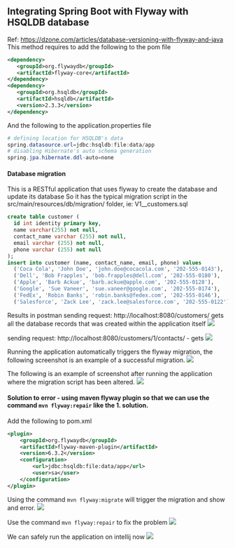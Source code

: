 ﻿## Integrating Spring Boot with Flyway with HSQLDB database
Ref: https://dzone.com/articles/database-versioning-with-flyway-and-java
This method requires to add the following to the pom file
```xml
<dependency>
   <groupId>org.flywaydb</groupId>
   <artifactId>flyway-core</artifactId>
</dependency>
<dependency>
   <groupId>org.hsqldb</groupId>
   <artifactId>hsqldb</artifactId>
   <version>2.3.3</version>
</dependency>
```

And the following to the application.properties file
```powershell
# defining location for HSQLDB's data
spring.datasource.url=jdbc:hsqldb:file:data/app
# disabling Hibernate's auto schema generation
spring.jpa.hibernate.ddl-auto=none
```

#### Database migration
This is a RESTful application that uses flyway to create the database and update its database
So it has the typical migration script in the src/main/resources/db/migration/ folder, ie:
V1__customers.sql
```sql
create table customer (
  id int identity primary key,
  name varchar(255) not null,
  contact_name varchar (255) not null,
  email varchar (255) not null,
  phone varchar (255) not null
);
insert into customer (name, contact_name, email, phone) values
  ('Coca Cola', 'John Doe', 'john.doe@cocacola.com', '202-555-0143'),
  ('Dell', 'Bob Frapples', 'bob.frapples@dell.com', '202-555-0180'),
  ('Apple', 'Barb Ackue', 'barb.ackue@apple.com', '202-555-0128'),
  ('Google', 'Sue Vaneer', 'sue.vaneer@google.com', '202-555-0174'),
  ('FedEx', 'Robin Banks', 'robin.banks@fedex.com', '202-555-0146'),
  ('Salesforce', 'Zack Lee', 'zack.lee@salesforce.com', '202-555-0122');
```

Results in postman
sending request: http://localhost:8080/customers/ gets all the database records that was created within the application itself
![](https://devtraining2.blob.core.windows.net/devtraining2-images/2020/03/25/641730b1.png)

sending request: http://localhost:8080/customers/1/contacts/ - gets 
![](https://devtraining2.blob.core.windows.net/devtraining2-images/2020/03/25/12d8edfc.png)


Running the application automatically triggers the flyway migration, the following screenshot is an example of a successful migration.
![](https://devtraining2.blob.core.windows.net/devtraining2-images/2020/03/31/d86b92af.png)

The following is an example of screenshot after running the application where the migration script has been altered.
![](https://devtraining2.blob.core.windows.net/devtraining2-images/2020/03/31/5569b58b.png)

#### Solution to error - using maven flyway plugin so that we can use the command `mvn flyway:repair` like the 1. solution.
Add the following to pom.xml
```xml
<plugin>
	<groupId>org.flywaydb</groupId>
	<artifactId>flyway-maven-plugin</artifactId>
	<version>6.3.2</version>
	<configuration>
		<url>jdbc:hsqldb:file:data/app</url>
		<user>sa</user>
	</configuration>
</plugin>
```

Using the command `mvn flyway:migrate` will trigger the migration and show and error.
![](https://devtraining2.blob.core.windows.net/devtraining2-images/2020/03/31/c8d7757e.png)

Use the command `mvn flyway:repair` to fix the problem
![](https://devtraining2.blob.core.windows.net/devtraining2-images/2020/03/31/de4a0c58.png)

We can safely run the application on intellij now
![](https://devtraining2.blob.core.windows.net/devtraining2-images/2020/03/31/f6245320.png)

